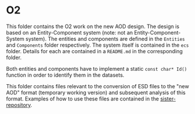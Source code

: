 # O2

This folder contains the O2 work on the new AOD design. The design is based on an Entity-Component system (note: not an Entity-Component-System system).
The entities and components are defined in the `Entities` and `Components` folder respectively. The system itself is contained in the `ecs` folder. Details for each are contained in a `README.md` in the corresponding folder.

Both entities and components have to implement a static `const char* Id()` function in order to identify them in the datasets.

This folder contains files relevant to the conversion of ESD files to the "new AOD" format (temporary working version) and subsequent analysis of this format.
Examples of how to use these files are contained in the [sister-repository](https://github.com/RDeckers/AliO2ConversionMacros).
